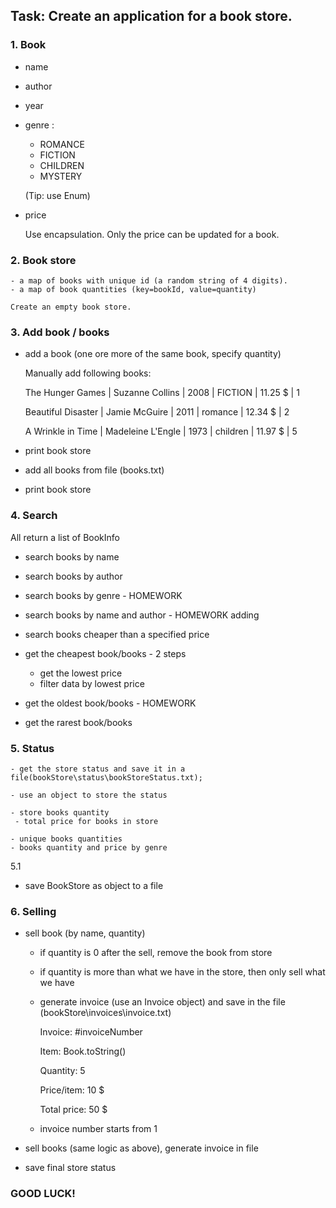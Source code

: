## Task: Create an application for a book store.


### 1. Book 

 - name
 - author
 - year
 - genre : 
      - ROMANCE
      - FICTION
      - CHILDREN
      - MYSTERY
      
      (Tip: use Enum)
      
- price 

   Use encapsulation. Only the price can be updated for a book.


### 2. Book store

    - a map of books with unique id (a random string of 4 digits).
    - a map of book quantities (key=bookId, value=quantity)

    Create an empty book store.



### 3. Add book / books

 - add a book (one ore more of the same book, specify quantity)

    Manually add following books:

    The Hunger Games | Suzanne Collins | 2008 | FICTION | 11.25 $ | 1
    
    Beautiful Disaster | Jamie McGuire | 2011 | romance | 12.34 $ | 2
    
    A Wrinkle in Time | Madeleine L'Engle | 1973 | children | 11.97 $ | 5

 - print book store

 - add all books from file (books.txt)

 - print book store

### 4. Search

 All return a list of BookInfo

 - search books by name
 - search books by author
 - search books by genre - HOMEWORK
 - search books by name and author - HOMEWORK adding
 - search books cheaper than a specified price


 - get the cheapest book/books - 2 steps
    - get the lowest price
    - filter data by lowest price

 - get the oldest book/books - HOMEWORK

 - get the rarest book/books


### 5. Status

    - get the store status and save it in a file(bookStore\status\bookStoreStatus.txt);
 
    - use an object to store the status

    - store books quantity
     - total price for books in store

    - unique books quantities
    - books quantity and price by genre


5.1
- save BookStore as object to a file


### 6. Selling

 - sell book (by name, quantity)

    - if quantity is 0 after the sell, remove the book from store

    - if quantity is more than what we have in the store, then only sell what we have

    - generate invoice (use an Invoice object) and save in the file (bookStore\invoices\invoice.txt)

       Invoice: #invoiceNumber
       
       Item: Book.toString()
       
       Quantity: 5
       
       Price/item: 10 $

       Total price: 50 $

    - invoice number starts from 1

 - sell books (same logic as above), generate invoice in file

 - save final store status


### GOOD LUCK!
